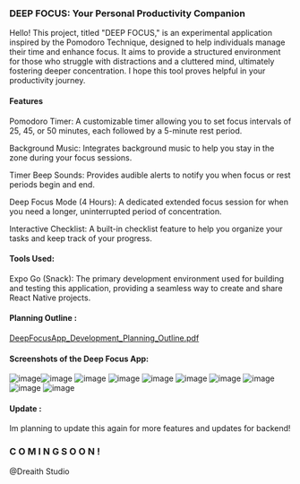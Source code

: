 ### DEEP FOCUS: Your Personal Productivity Companion


Hello! This project, titled "DEEP FOCUS," is an experimental application inspired by the Pomodoro Technique, designed to help individuals manage their time and enhance focus. It aims to provide a structured environment for those who struggle with distractions and a cluttered mind, ultimately fostering deeper concentration. I hope this tool proves helpful in your productivity journey.

#### Features
Pomodoro Timer: A customizable timer allowing you to set focus intervals of 25, 45, or 50 minutes, each followed by a 5-minute rest period.

Background Music: Integrates background music to help you stay in the zone during your focus sessions.

Timer Beep Sounds: Provides audible alerts to notify you when focus or rest periods begin and end.

Deep Focus Mode (4 Hours): A dedicated extended focus session for when you need a longer, uninterrupted period of concentration.

Interactive Checklist: A built-in checklist feature to help you organize your tasks and keep track of your progress.

#### Tools Used:
Expo Go (Snack): The primary development environment used for building and testing this application, providing a seamless way to create and share React Native projects.

#### Planning Outline :
[DeepFocusApp_Development_Planning_Outline.pdf](https://github.com/user-attachments/files/21123541/DeepFocusApp_Development_Planning_Outline.pdf)


#### Screenshots of the Deep Focus App:

![image](https://github.com/user-attachments/assets/183b6862-3515-4406-84a2-8663296b2051)![image](https://github.com/user-attachments/assets/959ec5a9-c0ac-4546-9bfe-ae969acb0aad)
 ![image](https://github.com/user-attachments/assets/ae9ae8a3-e36e-4d1c-b836-d8b091aba59d)
![image](https://github.com/user-attachments/assets/2ce0090b-d688-4097-acec-dadb99c46087)  ![image](https://github.com/user-attachments/assets/c106bb07-d55c-47e8-9ae4-ca1fb8aa445b)  ![image](https://github.com/user-attachments/assets/537428df-ba86-4e14-bf27-9d23791e26eb)
 ![image](https://github.com/user-attachments/assets/dd70141c-1bde-434e-9ad1-ef860187ed63)  ![image](https://github.com/user-attachments/assets/196621c8-3459-44db-80ae-feba08d7dee2) ![image](https://github.com/user-attachments/assets/64dd4397-494e-4e9b-8eb3-41ba410ab1dc)
![image](https://github.com/user-attachments/assets/188a32b8-2664-449b-8418-df9d43834aaa)



#### Update :
Im planning to update this again for more features and updates for backend!
### C O M I N G   S O O N !

@Dreaith Studio

